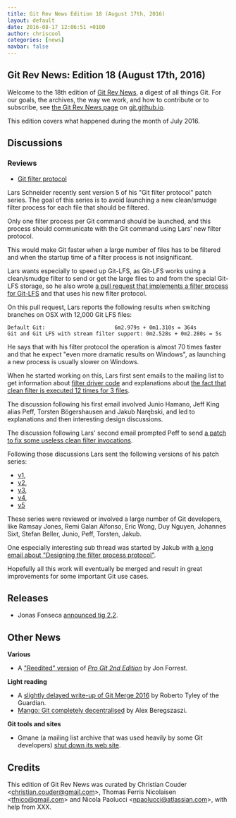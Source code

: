 ```yaml
---
title: Git Rev News Edition 18 (August 17th, 2016)
layout: default
date: 2016-08-17 12:06:51 +0100
author: chriscool
categories: [news]
navbar: false
---
```


## Git Rev News: Edition 18 (August 17th, 2016)

Welcome to the 18th edition of [Git Rev News](https://git.github.io/rev_news/rev_news/),
a digest of all things Git. For our goals, the archives, the way we work, and how to contribute or to
subscribe, see [the Git Rev News page](https://git.github.io/rev_news/rev_news/) on [git.github.io](http://git.github.io).

This edition covers what happened during the month of July 2016.

## Discussions

<!---
### General
-->


### Reviews

* [Git filter protocol](https://public-inbox.org/git/20160810130411.12419-1-larsxschneider%40gmail.com/)

Lars Schneider recently sent version 5 of his "Git filter protocol"
patch series. The goal of this series is to avoid launching a new
clean/smudge filter process for each file that should be filtered.

Only one filter process per Git command should be launched, and this
process should communicate with the Git command using Lars' new filter
protocol.

This would make Git faster when a large number of files has to
be filtered and when the startup time of a filter process is not
insignificant.

Lars wants especially to speed up Git-LFS, as Git-LFS works using a
clean/smudge filter to send or get the large files to and from the
special Git-LFS storage, so he also wrote
[a pull request that implements a filter process for Git-LFS](https://github.com/github/git-lfs/pull/1382)
and that uses his new filter protocol.

On this pull request, Lars reports the following results when
switching branches on OSX with 12,000 Git LFS files:

```
Default Git:                      6m2.979s + 0m1.310s = 364s
Git and Git LFS with stream filter support: 0m2.528s + 0m2.280s = 5s
```

He says that with his filter protocol the operation is almost 70 times
faster and that he expect "even more dramatic results on Windows", as
launching a new process is usually slower on Windows.

When he started working on this, Lars first sent emails to the mailing
list to get information about
[filter driver code](https://public-inbox.org/git/67D9AC88-550E-4549-9AFD-2401B70B363B%40gmail.com/)
and explanations about
[the fact that clean filter is executed 12 times for 3 files](https://public-inbox.org/git/1469134747-26785-1-git-send-email-larsxschneider%40gmail.com/).

The discussion following his first email involved Junio Hamano, Jeff
King alias Peff, Torsten Bögershausen and Jakub Narębski, and led to
explanations and then interesting design discussions.

The discussion following Lars' second email prompted Peff to send
[a patch to fix some useless clean filter invocations](https://public-inbox.org/git/20160722152753.GA6859%40sigill.intra.peff.net/).

Following those discussions Lars sent the following versions of his patch series:

- [v1](https://public-inbox.org/git/20160722154900.19477-1-larsxschneider%40gmail.com/),
- [v2](https://public-inbox.org/git/20160727000605.49982-1-larsxschneider%40gmail.com/),
- [v3](https://public-inbox.org/git/20160729233801.82844-1-larsxschneider%40gmail.com/),
- [v4](https://public-inbox.org/git/20160803164225.46355-1-larsxschneider%40gmail.com/),
- [v5](https://public-inbox.org/git/20160810130411.12419-1-larsxschneider%40gmail.com/)

These series were reviewed or involved a large number of Git
developers, like Ramsay Jones, Remi Galan Alfonso, Eric Wong, Duy
Nguyen, Johannes Sixt, Stefan Beller, Junio, Peff, Torsten, Jakub.

One especially interesting sub thread was started by Jakub with
[a long email about "Designing the filter process protocol"](https://public-inbox.org/git/607c07fe-5b6f-fd67-13e1-705020c267ee%40gmail.com/).

Hopefully all this work will eventually be merged and result in great
improvements for some important Git use cases.

<!---
### Support
-->

## Releases

* Jonas Fonseca [announced tig 2.2](https://public-inbox.org/git/CAFuPQ1%2Bi6BFRH%3D6HUWzDgM7J%2BhL_3hUNv5-4mjjGm%3Dh-YWVuzg%40mail.gmail.com/).

## Other News

__Various__

* A ["Reedited" version](https://github.com/nobozo/progit2) of [*Pro Git 2nd Edition*](https://github.com/progit/progit2) by Jon Forrest.

__Light reading__

* A [slightly delayed write-up of Git Merge 2016](https://www.theguardian.com/info/developer-blog/2016/jul/02/git-merge-2016) by Roberto Tyley of the Guardian.
* [Mango: Git completely decentralised](https://medium.com/@alexberegszaszi/mango-git-completely-decentralised-7aef8bcbcfe6) by Alex Beregszaszi.

__Git tools and sites__

* Gmane (a mailing list archive that was used heavily by some Git developers) [shut down its web site](https://lars.ingebrigtsen.no/2016/07/28/the-end-of-gmane/comment-page-1/#comment-13502).

## Credits

This edition of Git Rev News was curated by Christian Couder &lt;<christian.couder@gmail.com>&gt;,
Thomas Ferris Nicolaisen &lt;<tfnico@gmail.com>&gt; and Nicola Paolucci &lt;<npaolucci@atlassian.com>&gt;,
with help from XXX.

